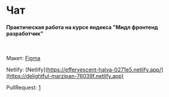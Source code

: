 # Чат
#### Практическая работа на курсе яндекса "Мидл фронтенд разработчик"

<br>

Макет: [Figma](https://www.figma.com/file/Z8EcYaNG2alCHakwKBFhaa/chat__yandex-practicum?node-id=0%3A1)
<br>

Netlify: [Netlify](https://effervescent-halva-0271e5.netlify.app/](https://delightful-marzipan-76039f.netlify.app)

PullRequest: [1](https://github.com/katkovergina/middle.messenger.praktikum.yandex/pull/1)

